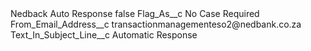 <?xml version="1.0" encoding="UTF-8"?>
<CustomMetadata xmlns="http://soap.sforce.com/2006/04/metadata" xmlns:xsi="http://www.w3.org/2001/XMLSchema-instance" xmlns:xsd="http://www.w3.org/2001/XMLSchema">
    <label>Nedback Auto Response</label>
    <protected>false</protected>
    <values>
        <field>Flag_As__c</field>
        <value xsi:type="xsd:string">No Case Required</value>
    </values>
    <values>
        <field>From_Email_Address__c</field>
        <value xsi:type="xsd:string">transactionmanagementeso2@nedbank.co.za</value>
    </values>
    <values>
        <field>Text_In_Subject_Line__c</field>
        <value xsi:type="xsd:string">Automatic Response</value>
    </values>
</CustomMetadata>
